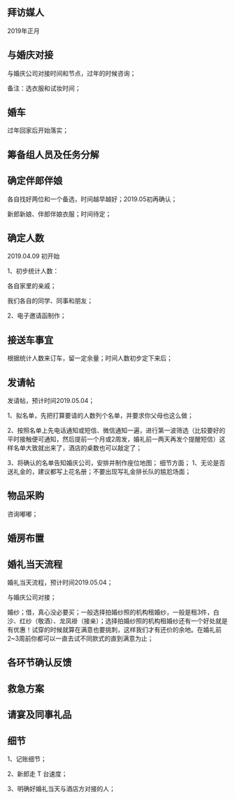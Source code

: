 ## 拜访媒人

2019年正月

## 与婚庆对接
与婚庆公司对接时间和节点，过年的时候咨询；

备注：选衣服和试妆时间；

## 婚车
过年回家后开始落实；


## 筹备组人员及任务分解

## 确定伴郎伴娘

各自找好两位和一个备选，时间越早越好；2019.05初再确认；

新郎新娘、伴郎伴娘衣服；时间待定；


## 确定人数
2019.04.09 初开始

1、初步统计人数：

各自家里的亲戚；

我们各自的同学、同事和朋友；

2、电子邀请函制作；


## 接送车事宜
根据统计人数来订车，留一定余量；时间人数初步定下来后；


## 发请帖
发请帖，预计时间2019.05.04；


1、拟名单，先把打算要请的人数列个名单，并要求你父母也这么做；

2、按照名单上先电话通知或短信、微信通知一遍，进行第一波筛选（比较要好的平时接触便可通知，然后提前一个月或2周发，婚礼前一两天再发个提醒短信）这样名单大致就出来了，酒店的桌数也可以敲定了；

3、将确认的名单告知婚庆公司，安排并制作座位地图；
细节方面；
1、无论是否送礼金的，建议都写上花名册；不要出现写礼金排长队的尴尬场面；

## 物品采购
咨询嘟嘟；

## 婚房布置

## 婚礼当天流程
婚礼当天流程，预计时间2019.05.04；

与婚庆公司对接；

婚纱；借，真心没必要买；一般选择拍婚纱照的机构租婚纱，一般是租3件，白沙、红纱（敬酒）、龙凤褂（接亲）；选择拍婚纱照的机构租婚纱还有一个好处就是有优惠！试穿的时候就算在满意也要挑刺，这样我们才有还价的余地。在婚礼前2~3周前你都可以一直去试不同款式的直到满意为止；

## 各环节确认反馈

## 救急方案



## 请宴及同事礼品


## 细节

1、记账细节；

2、新郎走 T 台速度；

3、明确好婚礼当天与酒店方对接的人；


